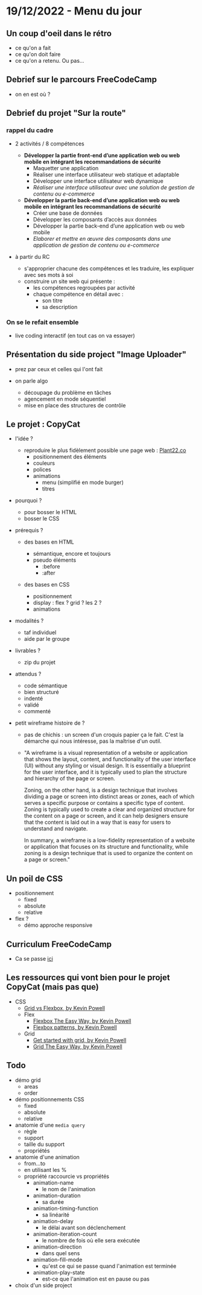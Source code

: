 # 19/12/2022 - Menu du jour

## Un coup d'oeil dans le rétro

- ce qu'on a fait
- ce qu'on doit faire
- ce qu'on a retenu. Ou pas...

## Debrief sur le parcours FreeCodeCamp

- on en est où ?

## Debrief du projet "Sur la route"

### rappel du cadre

- 2 activités / 8 compétences

  - **Développer la partie front-end d’une application web ou web mobile en intégrant les recommandations de sécurité**
    - Maquetter une application
    - Réaliser une interface utilisateur web statique et adaptable
    - Développer une interface utilisateur web dynamique
    - _Réaliser une interface utilisateur avec une solution de gestion de contenu ou e-commerce_
  - **Développer la partie back-end d’une application web ou web mobile en intégrant les recommandations de sécurité**
    - Créer une base de données
    - Développer les composants d’accès aux données
    - Développer la partie back-end d’une application web ou web mobile
    - _Elaborer et mettre en œuvre des composants dans une application de gestion de contenu ou e-commerce_

- à partir du RC
  - s'approprier chacune des compétences et les traduire, les expliquer avec ses mots à soi
  - construire un site web qui présente :
    - les compétences regroupées par activité
    - chaque compétence en détail avec :
      - son titre
      - sa description

### On se le refait ensemble

- live coding interactif (en tout cas on va essayer)

## Présentation du side project "Image Uploader"

- prez par ceux et celles qui l'ont fait

- on parle algo
  - découpage du problème en tâches
  - agencement en mode séquentiel
  - mise en place des structures de contrôle

## Le projet : CopyCat

- l'idée ?

  - reproduire le plus fidèlement possible une page web : [Plant22.co](https://plant22.co/)
    - positionnement des éléments
    - couleurs
    - polices
    - animations
      - menu (simplifié en mode burger)
      - titres

- pourquoi ?
  - pour bosser le HTML
  - bosser le CSS
- prérequis ?

  - des bases en HTML

    - sémantique, encore et toujours
    - pseudo éléments
      - :before
      - :after

  - des bases en CSS
    - positionnement
    - display : flex ? grid ? les 2 ?
    - animations

- modalités ?
  - taf individuel
  - aide par le groupe
- livrables ?

  - zip du projet

- attendus ?
  - code sémantique
  - bien structuré
  - indenté
  - validé
  - commenté
- petit wireframe histoire de ?

  - pas de chichis : un screen d'un croquis papier ça le fait. C'est la démarche qui nous intéresse, pas la maîtrise d'un outil.

  - "A wireframe is a visual representation of a website or application that shows the layout, content, and functionality of the user interface (UI) without any styling or visual design. It is essentially a blueprint for the user interface, and it is typically used to plan the structure and hierarchy of the page or screen.

    Zoning, on the other hand, is a design technique that involves dividing a page or screen into distinct areas or zones, each of which serves a specific purpose or contains a specific type of content. Zoning is typically used to create a clear and organized structure for the content on a page or screen, and it can help designers ensure that the content is laid out in a way that is easy for users to understand and navigate.

    In summary, a wireframe is a low-fidelity representation of a website or application that focuses on its structure and functionality, while zoning is a design technique that is used to organize the content on a page or screen."

## Un poil de CSS

- positionnement
  - fixed
  - absolute
  - relative
- flex ?
  - démo approche responsive

## Curriculum FreeCodeCamp

- Ca se passe [ici](https://www.freecodecamp.org/learn/2022/responsive-web-design/)

## Les ressources qui vont bien pour le projet CopyCat (mais pas que)

- CSS
  - [Grid vs Flexbox, by Kevin Powell](https://www.youtube.com/watch?v=3elGSZSWTbM)
  - Flex
    - [Flexbox The Easy Way, by Kevin Powell](https://www.youtube.com/watch?v=u044iM9xsWU)
    - [Flexbox patterns, by Kevin Powell](https://www.youtube.com/watch?v=vQAvjof1oe4)
  - Grid
    - [Get started with grid, by Kevin Powell](https://www.youtube.com/watch?v=8QSqwbSztnA)
    - [Grid The Easy Way, by Kevin Powell](https://www.youtube.com/watch?v=rg7Fvvl3taU)

## Todo

- démo grid
  - areas
  - order
- démo positionnements CSS
  - fixed
  - absolute
  - relative
- anatomie d'une `media query`
  - règle
  - support
  - taille du support
  - propriétés
- anatomie d'une animation
  - from...to
  - en utilisant les %
  - propriété raccourcie vs propriétés
    - animation-name
      - le nom de l'animation
    - animation-duration
      - sa durée
    - animation-timing-function
      - sa linéarité
    - animation-delay
      - le délai avant son déclenchement
    - animation-iteration-count
      - le nombre de fois où elle sera exécutée
    - animation-direction
      - dans quel sens
    - animation-fill-mode
      - qu'est ce qui se passe quand l'animation est terminée
    - animation-play-state
      - est-ce que l'animation est en pause ou pas
- choix d'un side project
